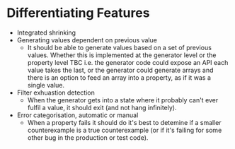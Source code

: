 # Differentiating Features

- Integrated shrinking
- Generating values dependent on previous value
    - It should be able to generate values based on a set of previous values. Whether this is implemented at the generator level or the property level TBC i.e. the generator code could expose an API each value takes the last, or the generator could generate arrays and there is an option to feed an array into a property, as if it was a single value.
- Filter exhuastion detection
    - When the generator gets into a state where it probably can't ever fulfil a value, it should exit (and not hang infinitely). 
- Error categorisation, automatic or manual
    - When a property fails it should do it's best to detemine if a smaller counterexample is a true counterexample (or if it's failing for some other bug in the production or test code).

